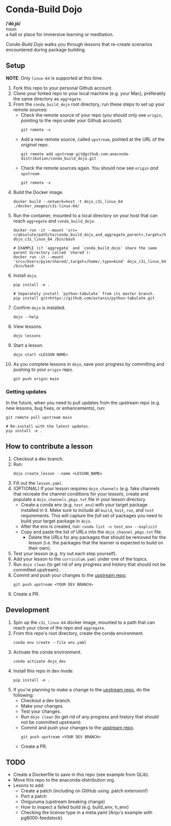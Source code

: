 # Conda-Build Dojo

**/ˈdōˌjō/**<br>
*noun*<br>
a hall or place for immersive learning or meditation.

*Conda-Build Dojo* walks you through lessons that re-create scenarios encountered during package building.

## Setup 
**NOTE**: Only `linux-64` is supported at this time.

1. Fork this repo to your personal Github account.
2. Clone your forked repo to your local machine (e.g. your Mac), preferably the same directory as `aggregate`.
3. From the `conda_build_dojo` root directory, run these steps to set up your remote sources:
    - Check the remote source of your repo (you should only see `origin`, pointing to the repo under your Github account).
        ```
        git remote -v
        ```
    - Add a new remote source, called `upstream`, pointed at the URL of the *original* repo.
        ```
        git remote add upstream git@github.com:anaconda-distribution/conda_build_dojo.git
        ```
    - Check the remote sources again. You should now see `origin` *and* `upstream`.
        ```
        git remote -v
        ```
4. Build the Docker image.
    ```
    docker build --network=host -t dojo_c3i_linux_64 ./docker_images/c3i-linux-64/
    ```
5. Run the container, mounted to a local directory on your host that can reach `aggregate` and `conda_build_dojo`.
    ```
    docker run -it --mount 'src=</absolute/path/to/conda_build_dojo_and_aggregate_parent>,target=/home/,type=bind' dojo_c3i_linux_64 /bin/bash

    # EXAMPLE (if `aggregate` and `conda_build_dojo` share the same parent directory called `shared`):
    docker run -it --mount 'src=/Users/pyim/shared/,target=/home/,type=bind' dojo_c3i_linux_64 /bin/bash
    ```
6. Install `dojo`.
    ```
    pip install -e .

    # Separately install `python-tabulate` from its master branch.
    pip install git+https://github.com/astanin/python-tabulate.git
    ```
7. Confirm `dojo` is installed.
    ```
    dojo --help
    ```
8. View lessons.
    ```
    dojo lessons
    ```
9. Start a lesson.
    ```
    dojo start <LESSON NAME>
    ```
10. As you complete lessons in `dojo`, save your progress by committing and pushing to your `origin` repo.
    ```
    git push origin main
    ```

### Getting updates
In the future, when you need to pull updates from the upstream repo (e.g. new lessons, bug fixes, or enhancements), run:
```
git remote pull upstream main

# Re-install with the latest updates.
pip install -e .
```


## How to contribute a lesson

1. Checkout a dev branch.
2. Run:
    ```
    dojo create_lesson --name <LESSON_NAME>
    ```
3. Fill out the `lesson.yaml`.
4. (OPTIONAL) If your lesson requires `dojo_channels` (e.g. fake channels that recreate the channel conditions for your lesson), create and populate a `dojo_channels_pkgs.txt` file in your lesson directory.
    - Create a conda env (e.g. `test_env`) with your target package installed in it. Make sure to include all `build`, `host`, `run`, and `test` requirements. This will capture the *full* set of packages you need to build your target package in `dojo`.
    - After the env is created, run: `conda list -n test_env --explicit`
    - Copy and paste the list of URLs into the `dojo_channel_pkgs.txt` file.
        - Delete the URLs for any packages that should be removed for the lesson (i.e. the packages that the learner is expected to build on their own).
5. Test your lesson (e.g. try out each step yourself).
6. Add your lesson to the `curriculum.yaml` under one of the topics.
7. Run `dojo clean` (to get rid of any progress and history that should not be committed upstream).
8. Commit and push your changes to the [upstream repo](`github.com/anaconda-distribution/conda_build_dojo`).
    ```
    git push upstream <YOUR DEV BRANCH>
    ```
9. Create a PR.


## Development

1. Spin up the `c3i_linux-64` docker image, mounted to a path that can reach your clone of the repo and `aggregate`.
2. From this repo's root directory, create the conda environment.
    ```
    conda env create --file env.yaml
    ```
3. Activate the conda environment.
    ```
    conda activate dojo_dev
    ```
4. Install this repo in dev mode.
    ```
    pip install -e .
    ```
5. If you're planning to make a change to the [upstream repo](`github.com/anaconda-distribution/conda_build_dojo`), do the following:
    - Checkout a dev branch.
    - Make your changes.
    - Test your changes.
    - Run `dojo clean` (to get rid of any progress and history that should not be committed upstream).
    - Commit and push your changes to the [upstream repo](`github.com/anaconda-distribution/conda_build_dojo`).
        ```
        git push upstream <YOUR DEV BRANCH>
        ```
    - Create a PR.


## TODO
- Create a Dockerfile to save in this repo (see example from QLib).
- Move this repo to the anaconda-distribution org.
- Lesons to add:
    - Create a patch (including on GitHub using .patch extension!)
    - Port a patch
    - Oniguruma (upstream breaking change)
    - How to inspect a failed build (e.g. build_env, h_env)
    - Checking the license type in a meta.yaml (Anju's example with pg8000-feedstock)

